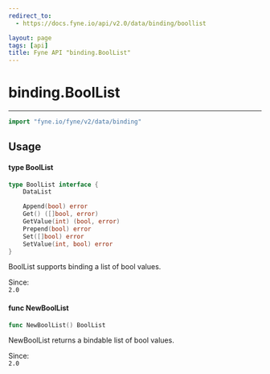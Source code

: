 ```yaml
---
redirect_to:
  - https://docs.fyne.io/api/v2.0/data/binding/boollist

layout: page
tags: [api]
title: Fyne API "binding.BoolList"
---
```



# binding.BoolList
---
```go
import "fyne.io/fyne/v2/data/binding"
```

## Usage

#### type BoolList

```go
type BoolList interface {
	DataList

	Append(bool) error
	Get() ([]bool, error)
	GetValue(int) (bool, error)
	Prepend(bool) error
	Set([]bool) error
	SetValue(int, bool) error
}
```

BoolList supports binding a list of bool values.


<div class="since">Since: <code>
2.0</code></div>

#### func  NewBoolList

```go
func NewBoolList() BoolList
```
NewBoolList returns a bindable list of bool values.


<div class="since">Since: <code>
2.0</code></div>
